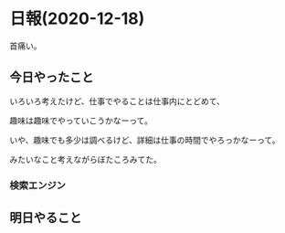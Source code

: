 # 日報(2020-12-18)

首痛い。

## 今日やったこと

いろいろ考えたけど、仕事でやることは仕事内にとどめて、

趣味は趣味でやっていこうかなーって。

いや、趣味でも多少は調べるけど、詳細は仕事の時間でやろっかなーって。

みたいなこと考えながらぼたころみてた。

### 検索エンジン

## 明日やること
